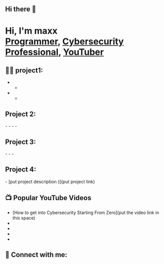 ## Hi there 👋
<h1>Hi, I'm maxx <br/><a href="_my programming projects">Programmer</a>, <a href="my cyber projects">Cybersecurity Professional</a>, <a href="my yt channel link">YouTuber</a></h1>

<h2>👨‍💻 project1:</h2>

- 
  - 
- 
  - 
<h2>Project 2:</h2>
  - 
  -
  - 
  -
<h2>Project 3:</h2>
  - 
  - 
  - 
<h2>Project 4:</h2>
  - [put project description )](put project link)

<h2>📺 Popular YouTube Videos</h2>

- [How to get into Cybersecurity Starting From Zero](put the video link in this space)
- 
- 
- 
- 

<h2> 🤳 Connect with me:</h2>



<!--

**Shayan-Haider/Shayan-Haider** is a ✨ _special_ ✨ repository because its `README.md` (this file) appears on your GitHub profile.

Here are some ideas to get you started:

- 🔭 I’m currently working on ...
- 🌱 I’m currently learning ...
- 👯 I’m looking to collaborate on ...
- 🤔 I’m looking for help with ...
- 💬 Ask me about ...
- 📫 How to reach me: ...
- 😄 Pronouns: ...
- ⚡ Fun fact: ...
-->
